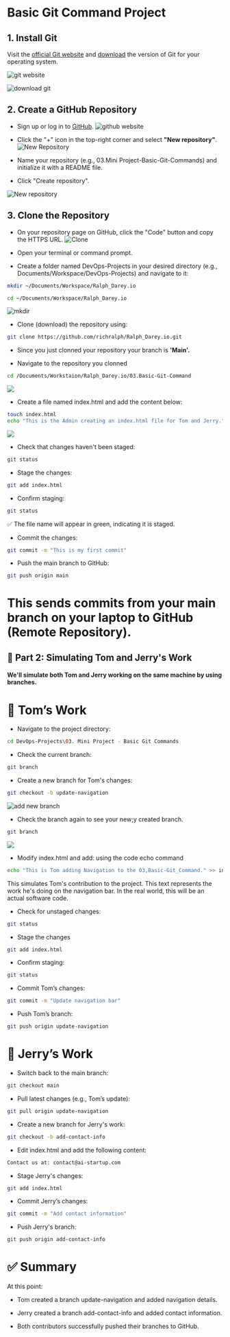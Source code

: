 # Basic Git Command Project

## 1. Install Git

Visit the [official Git website](https://git-scm.com/) and [download](https://git-scm.com/downloads/win) the version of Git for your operating system.

![git website](./img/1.git-websit.png)

![download git](./img/2.downlod-git.png)

## 2. Create a GitHub Repository

- Sign up or log in to [GitHub](https://github.com/).
![github website](./img/3.github.png)

- Click the "+" icon in the top-right corner and select **"New repository"**.
![New Repository](./img/4.repository.png)

- Name your repository (e.g., 03.Mini Project-Basic-Git-Commands) and initialize it with a README file.

- Click "Create repository".

![New repository](./img/5.new-repo.png)

## 3. Clone the Repository

- On your repository page on GitHub, click the "Code" button and copy the HTTPS URL.
![Clone](./img/6.clone.png)

- Open your terminal or command prompt.

- Create a folder named DevOps-Projects in your desired directory (e.g., Documents/Workspace/DevOps-Projects) and navigate to it:
```bash
mkdir ~/Documents/Workspace/Ralph_Darey.io

cd ~/Documents/Workspace/Ralph_Darey.io
```
![mkdir](./img/7.mkdir.png)

- Clone (download) the repository using:

```bash
git clone https://github.com/richralph/Ralph_Darey.io.git
```
- Since you just clonned your repository your branch is **'Main'.**

- Navigate to the repository you clonned

```bash 
cd /Documents/Workstaion/Ralph_Darey.io/03.Basic-Git-Command
```
![](./img/9.created-repo.png)

- Create a file named index.html and add the content below:

```bash
touch index.html
echo "This is the Admin creating an index.html file for Tom and Jerry." >> index.html
```
![](./img/10.touch-html.png)

- Check that changes haven't been staged:

```bash 
git status
```

- Stage the changes:

```bash
git add index.html
```

- Confirm staging:

```bash
git status
```

✅ The file name will appear in green, indicating it is staged.

- Commit the changes:
 ```bash
 git commit -m "This is my first commit"
 ```

 - Push the main branch to GitHub:
 ```bash
 git push origin main
 ```

 # This sends commits from your main branch on your laptop to GitHub (Remote Repository).

 ## 👥 Part 2: Simulating Tom and Jerry's Work

 #### We'll simulate both Tom and Jerry working on the same machine by using branches.

# 🧑 Tom’s Work

- Navigate to the project directory:

```bash
cd DevOps-Projects\03. Mini Project - Basic Git Commands
```
- Check the current branch:
```bash
git branch
```

- Create a new branch for Tom's changes:
```bash
git checkout -b update-navigation
```
![add new branch](./img/11.new-branch.png)

- Check the branch again to see your new;y created branch.
```bash
git branch
```
![](./img/12.update-branch.png)

- Modify index.html and add:
using the code echo command

```bash
echo "This is Tom adding Navigation to the 03,Basic-Git_Command." >> index.html
```

This simulates Tom's contribution to the project. This text represents the work he's doing on the navigation bar. In the real world, this will be an actual software code.

- Check for unstaged changes:
```bash
git status
```

- Stage the changes
```bash
git add index.html
```

- Confirm staging:
```bash
git status
```

- Commit Tom’s changes:
```bash
git commit -m "Update navigation bar"
```
- Push Tom’s branch:
```bash
git push origin update-navigation
```

# 🧑 Jerry’s Work

- Switch back to the main branch:
```bash
git checkout main
```

- Pull latest changes (e.g., Tom’s update):
```bash
git pull origin update-navigation
```

- Create a new branch for Jerry's work:
```bash
git checkout -b add-contact-info
```

- Edit index.html and add the following content:
```bash
Contact us at: contact@ai-startup.com
```

- Stage Jerry's changes:
```bash
git add index.html
```

- Commit Jerry’s changes:
```bash
git commit -m "Add contact information"
```
- Push Jerry's branch:
```bash
git push origin add-contact-info
```

# ✅ Summary

At this point:

- Tom created a branch update-navigation and added navigation details.

- Jerry created a branch add-contact-info and added contact information.

- Both contributors successfully pushed their branches to GitHub.